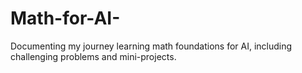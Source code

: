 # Math-for-AI-
Documenting my journey learning math foundations for AI, including challenging problems and mini-projects.
